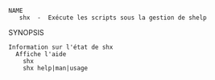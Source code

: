 
    NAME
       shx  -  Exécute les scripts sous la gestion de shelp

   SYNOPSIS

    Information sur l'état de shx
      Affiche l'aide
        shx
        shx help|man|usage

